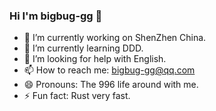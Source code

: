 ### Hi I'm bigbug-gg 👋

- 🔭 I’m currently working on ShenZhen China.
- 🌱 I’m currently learning DDD.
- 🤔 I’m looking for help with English.
- 📫 How to reach me: bigbug-gg@qq.com
- 😄 Pronouns: The 996 life around with me.
- ⚡ Fun fact: Rust very fast.

<!--
**bigbug-gg/bigbug-gg** is a ✨ _special_ ✨ repository because its `README.md` (this file) appears on your GitHub profile.

Here are some ideas to get you started:

- 🔭 I’m currently working on ...
- 🌱 I’m currently learning ...
- 👯 I’m looking to collaborate on ...
- 🤔 I’m looking for help with ...
- 💬 Ask me about ...
- 📫 How to reach me: ...
- 😄 Pronouns: ...
- ⚡ Fun fact: ...
-->

